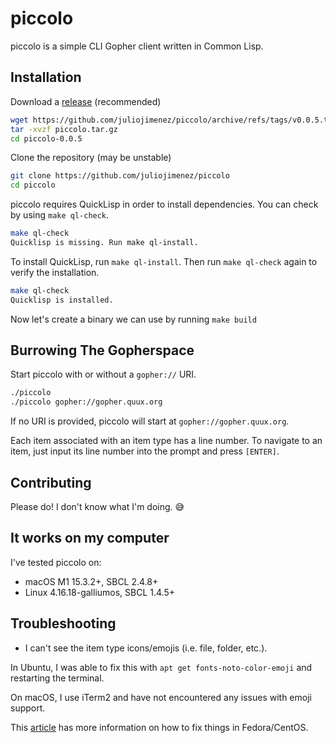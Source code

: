 # piccolo

piccolo is a simple CLI Gopher client written in Common Lisp.

## Installation

Download a [release](https://github.com/juliojimenez/piccolo/releases) (recommended)

```bash
wget https://github.com/juliojimenez/piccolo/archive/refs/tags/v0.0.5.tar.gz -O piccolo.tar.gz
tar -xvzf piccolo.tar.gz
cd piccolo-0.0.5
```

Clone the repository (may be unstable)

```bash
git clone https://github.com/juliojimenez/piccolo
cd piccolo
```

piccolo requires QuickLisp in order to install dependencies. You can check by using `make ql-check`.

```bash
make ql-check
Quicklisp is missing. Run make ql-install.
```

To install QuickLisp, run `make ql-install`. Then run `make ql-check` again to verify the installation.

```bash
make ql-check 
Quicklisp is installed.
```

Now let's create a binary we can use by running `make build`

## Burrowing The Gopherspace

Start piccolo with or without a `gopher://` URI.

```bash
./piccolo
./piccolo gopher://gopher.quux.org
```

If no URI is provided, piccolo will start at `gopher://gopher.quux.org`.

Each item associated with an item type has a line number. To navigate to an item, just input its line number into the prompt and press `[ENTER]`.

## Contributing

Please do! I don't know what I'm doing. 😅

## It works on my computer

I've tested piccolo on:

- macOS M1 15.3.2+, SBCL 2.4.8+
- Linux 4.16.18-galliumos, SBCL 1.4.5+

## Troubleshooting

- I can't see the item type icons/emojis (i.e. file, folder, etc.).

In Ubuntu, I was able to fix this with `apt get fonts-noto-color-emoji` and restarting the terminal.

On macOS, I use iTerm2 and have not encountered any issues with emoji support.

This [article](https://linuxjedi.co.uk/rendering-emoji-in-linux-terminals/) has more information on how to fix things in Fedora/CentOS.